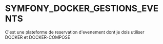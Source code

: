 # SYMFONY_DOCKER_GESTIONS_EVENTS
C'est une plateforme de reservation d'evenement dont je dois utiliser DOCKER et DOCKER-COMPOSE
